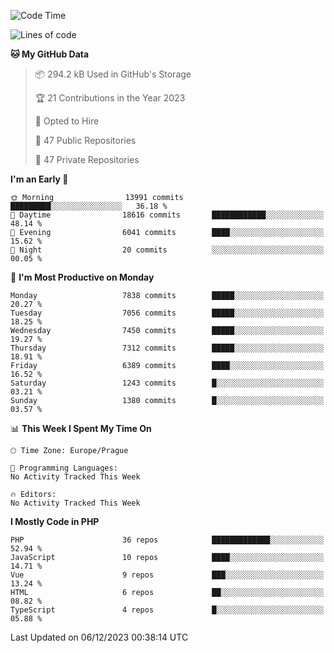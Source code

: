 <!--START_SECTION:waka-->
![Code Time](http://img.shields.io/badge/Code%20Time-1%2C583%20hrs%2058%20mins-blue)

![Lines of code](https://img.shields.io/badge/From%20Hello%20World%20I%27ve%20Written-12.4%20million%20lines%20of%20code-blue)

**🐱 My GitHub Data** 

> 📦 294.2 kB Used in GitHub's Storage 
 > 
> 🏆 21 Contributions in the Year 2023
 > 
> 💼 Opted to Hire
 > 
> 📜 47 Public Repositories 
 > 
> 🔑 47 Private Repositories 
 > 
**I'm an Early 🐤** 

```text
🌞 Morning                13991 commits       █████████░░░░░░░░░░░░░░░░   36.18 % 
🌆 Daytime                18616 commits       ████████████░░░░░░░░░░░░░   48.14 % 
🌃 Evening                6041 commits        ████░░░░░░░░░░░░░░░░░░░░░   15.62 % 
🌙 Night                  20 commits          ░░░░░░░░░░░░░░░░░░░░░░░░░   00.05 % 
```
📅 **I'm Most Productive on Monday** 

```text
Monday                   7838 commits        █████░░░░░░░░░░░░░░░░░░░░   20.27 % 
Tuesday                  7056 commits        █████░░░░░░░░░░░░░░░░░░░░   18.25 % 
Wednesday                7450 commits        █████░░░░░░░░░░░░░░░░░░░░   19.27 % 
Thursday                 7312 commits        █████░░░░░░░░░░░░░░░░░░░░   18.91 % 
Friday                   6389 commits        ████░░░░░░░░░░░░░░░░░░░░░   16.52 % 
Saturday                 1243 commits        █░░░░░░░░░░░░░░░░░░░░░░░░   03.21 % 
Sunday                   1380 commits        █░░░░░░░░░░░░░░░░░░░░░░░░   03.57 % 
```


📊 **This Week I Spent My Time On** 

```text
🕑︎ Time Zone: Europe/Prague

💬 Programming Languages: 
No Activity Tracked This Week

🔥 Editors: 
No Activity Tracked This Week
```

**I Mostly Code in PHP** 

```text
PHP                      36 repos            █████████████░░░░░░░░░░░░   52.94 % 
JavaScript               10 repos            ████░░░░░░░░░░░░░░░░░░░░░   14.71 % 
Vue                      9 repos             ███░░░░░░░░░░░░░░░░░░░░░░   13.24 % 
HTML                     6 repos             ██░░░░░░░░░░░░░░░░░░░░░░░   08.82 % 
TypeScript               4 repos             █░░░░░░░░░░░░░░░░░░░░░░░░   05.88 % 
```




 Last Updated on 06/12/2023 00:38:14 UTC
<!--END_SECTION:waka-->
<!--
**AlexKratky/AlexKratky** is a ✨ _special_ ✨ repository because its `README.md` (this file) appears on your GitHub profile.

Here are some ideas to get you started:

- 🔭 I’m currently working on ...
- 🌱 I’m currently learning ...
- 👯 I’m looking to collaborate on ...
- 🤔 I’m looking for help with ...
- 💬 Ask me about ...
- 📫 How to reach me: ...
- 😄 Pronouns: ...
- ⚡ Fun fact: ...
-->
